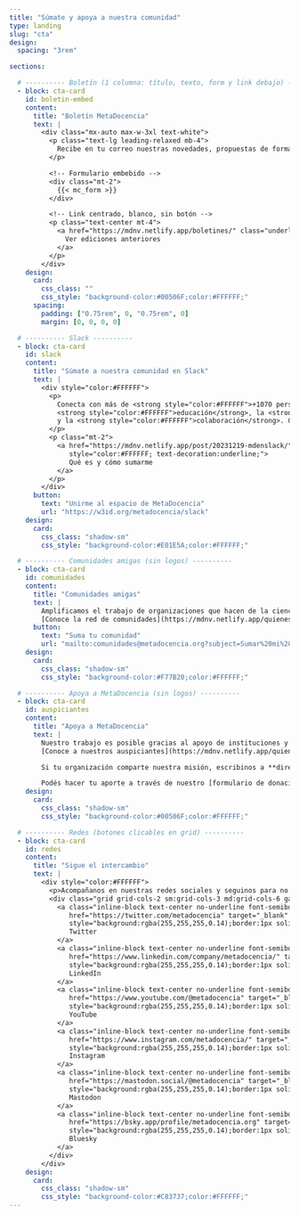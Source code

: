```yaml
---
title: "Súmate y apoya a nuestra comunidad"
type: landing
slug: "cta"
design:
  spacing: "3rem"

sections:

  # ---------- Boletín (1 columna: título, texto, form y link debajo) ----------
  - block: cta-card
    id: boletin-embed
    content:
      title: "Boletín MetaDocencia"
      text: |
        <div class="mx-auto max-w-3xl text-white">
          <p class="text-lg leading-relaxed mb-4">
            Recibe en tu correo nuestras novedades, propuestas de formación, oportunidades y eventos de interés.
          </p>

          <!-- Formulario embebido -->
          <div class="mt-2">
            {{< mc_form >}}
          </div>

          <!-- Link centrado, blanco, sin botón -->
          <p class="text-center mt-4">
            <a href="https://mdnv.netlify.app/boletines/" class="underline font-semibold" style="color:#FFFFFF">
              Ver ediciones anteriores
            </a>
          </p>
        </div>
    design:
      card:
        css_class: ""
        css_style: "background-color:#00506F;color:#FFFFFF;"
      spacing:
        padding: ["0.75rem", 0, "0.75rem", 0]
        margin: [0, 0, 0, 0]

  # ---------- Slack ----------
  - block: cta-card
    id: slack
    content:
      title: "Súmate a nuestra comunidad en Slack"
      text: |
        <div style="color:#FFFFFF">
          <p>
            Conecta con más de <strong style="color:#FFFFFF">+1070 personas</strong> que comparten interés por la
            <strong style="color:#FFFFFF">educación</strong>, la <strong style="color:#FFFFFF">ciencia abierta</strong>
            y la <strong style="color:#FFFFFF">colaboración</strong>. Comparte experiencias, aprende de otros y participa de conversaciones que inspiran nuevas ideas.
          </p>
          <p class="mt-2">
            <a href="https://mdnv.netlify.app/post/20231219-mdenslack/"
               style="color:#FFFFFF; text-decoration:underline;">
               Qué es y cómo sumarme
            </a>
          </p>
        </div>
      button:
        text: "Unirme al espacio de MetaDocencia"
        url: "https://w3id.org/metadocencia/slack"
    design:
      card:
        css_class: "shadow-sm"
        css_style: "background-color:#E01E5A;color:#FFFFFF;"

  # ---------- Comunidades amigas (sin logos) ----------
  - block: cta-card
    id: comunidades
    content:
      title: "Comunidades amigas"
      text: |
        Amplificamos el trabajo de organizaciones que hacen de la ciencia abierta un esfuerzo global, colectivo y comunitario.  
        [Conoce la red de comunidades](https://mdnv.netlify.app/quienes-somos/#comunidades-amigas)
      button:
        text: "Suma tu comunidad"
        url: "mailto:comunidades@metadocencia.org?subject=Sumar%20mi%20comunidad"
    design:
      card:
        css_class: "shadow-sm"
        css_style: "background-color:#F77B20;color:#FFFFFF;"

  # ---------- Apoya a MetaDocencia (sin logos) ----------
  - block: cta-card
    id: auspiciantes
    content:
      title: "Apoya a MetaDocencia"
      text: |
        Nuestro trabajo es posible gracias al apoyo de instituciones y organizaciones que comparten nuestra misión.  
        [Conoce a nuestros auspiciantes](https://mdnv.netlify.app/quienes-somos/#auspiciantes)

        Si tu organización comparte nuestra misión, escribinos a **direccion@metadocencia.org** para explorar cómo colaborar.

        Podés hacer tu aporte a través de nuestro [formulario de donación](https://www.metadocencia.org/donar/) y ayudarnos a sostener y ampliar nuestras actividades.
    design:
      card:
        css_class: "shadow-sm"
        css_style: "background-color:#00506F;color:#FFFFFF;"

  # ---------- Redes (botones clicables en grid) ----------
  - block: cta-card
    id: redes
    content:
      title: "Sigue el intercambio"
      text: |
        <div style="color:#FFFFFF">
          <p>Acompañanos en nuestras redes sociales y seguinos para no perderte novedades, debates y recursos: <strong style="color:#FFFFFF">@metadocencia</strong></p>
          <div class="grid grid-cols-2 sm:grid-cols-3 md:grid-cols-6 gap-3 mt-3">
            <a class="inline-block text-center no-underline font-semibold px-3 py-2 rounded-full"
               href="https://twitter.com/metadocencia" target="_blank" rel="noopener"
               style="background:rgba(255,255,255,0.14);border:1px solid rgba(255,255,255,0.35);color:#FFFFFF;">
               Twitter
            </a>
            <a class="inline-block text-center no-underline font-semibold px-3 py-2 rounded-full"
               href="https://www.linkedin.com/company/metadocencia/" target="_blank" rel="noopener"
               style="background:rgba(255,255,255,0.14);border:1px solid rgba(255,255,255,0.35);color:#FFFFFF;">
               LinkedIn
            </a>
            <a class="inline-block text-center no-underline font-semibold px-3 py-2 rounded-full"
               href="https://www.youtube.com/@metadocencia" target="_blank" rel="noopener"
               style="background:rgba(255,255,255,0.14);border:1px solid rgba(255,255,255,0.35);color:#FFFFFF;">
               YouTube
            </a>
            <a class="inline-block text-center no-underline font-semibold px-3 py-2 rounded-full"
               href="https://www.instagram.com/metadocencia/" target="_blank" rel="noopener"
               style="background:rgba(255,255,255,0.14);border:1px solid rgba(255,255,255,0.35);color:#FFFFFF;">
               Instagram
            </a>
            <a class="inline-block text-center no-underline font-semibold px-3 py-2 rounded-full"
               href="https://mastodon.social/@metadocencia" target="_blank" rel="me noopener"
               style="background:rgba(255,255,255,0.14);border:1px solid rgba(255,255,255,0.35);color:#FFFFFF;">
               Mastodon
            </a>
            <a class="inline-block text-center no-underline font-semibold px-3 py-2 rounded-full"
               href="https://bsky.app/profile/metadocencia.org" target="_blank" rel="noopener"
               style="background:rgba(255,255,255,0.14);border:1px solid rgba(255,255,255,0.35);color:#FFFFFF;">
               Bluesky
            </a>
          </div>
        </div>
    design:
      card:
        css_class: "shadow-sm"
        css_style: "background-color:#C83737;color:#FFFFFF;"
---
```


